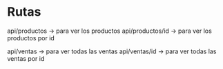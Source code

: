 # Rutas
api/productos   -> para ver los productos
api/productos/id -> para ver los productos por id

api/ventas -> para ver todas las ventas
api/ventas/id -> para ver todas las ventas por id